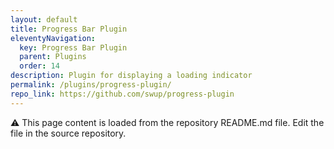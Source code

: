 ```yaml
---
layout: default
title: Progress Bar Plugin
eleventyNavigation:
  key: Progress Bar Plugin
  parent: Plugins
  order: 14
description: Plugin for displaying a loading indicator
permalink: /plugins/progress-plugin/
repo_link: https://github.com/swup/progress-plugin
---
```


⚠️ This page content is loaded from the repository README.md file. Edit the file in the source repository.
